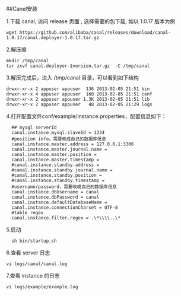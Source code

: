 ##Canel安装
  
1.下载 canal, 访问 release 页面 , 选择需要的包下载, 如以 1.0.17 版本为例

    wget https://github.com/alibaba/canal/releases/download/canal-1.0.17/canal.deployer-1.0.17.tar.gz

2.解压缩

    mkdir /tmp/canal
    tar zxvf canal.deployer-$version.tar.gz  -C /tmp/canal
    
3.解压完成后，进入 /tmp/canal 目录，可以看到如下结构

    drwxr-xr-x 2 appuser appuser  136 2013-02-05 21:51 bin
    drwxr-xr-x 4 appuser appuser  160 2013-02-05 21:51 conf
    drwxr-xr-x 2 appuser appuser 1.3K 2013-02-05 21:51 lib
    drwxr-xr-x 2 appuser appuser   48 2013-02-05 21:29 logs
    
4.打开配置文件conf/example/instance.properties，配置信息如下：
      
      ## mysql serverId
      canal.instance.mysql.slaveId = 1234
      #position info，需要改成自己的数据库信息
      canal.instance.master.address = 127.0.0.1:3306 
      canal.instance.master.journal.name = 
      canal.instance.master.position = 
      canal.instance.master.timestamp = 
      #canal.instance.standby.address = 
      #canal.instance.standby.journal.name =
      #canal.instance.standby.position = 
      #canal.instance.standby.timestamp = 
      #username/password，需要改成自己的数据库信息
      canal.instance.dbUsername = canal  
      canal.instance.dbPassword = canal
      canal.instance.defaultDatabaseName =
      canal.instance.connectionCharset = UTF-8
      #table regex
      canal.instance.filter.regex = .\*\\\\..\*
      
5.启动

      sh bin/startup.sh
      
6.查看 server 日志

    vi logs/canal/canal.log 
    
7.查看 instance 的日志

    vi logs/example/example.log